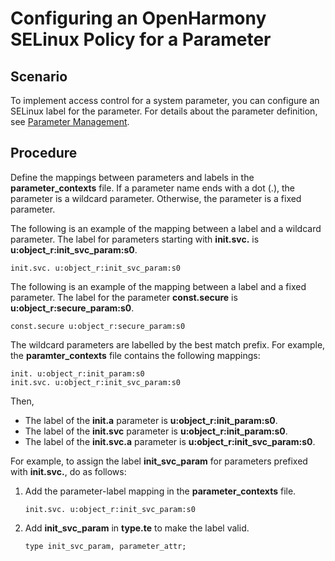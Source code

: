 # Configuring an OpenHarmony SELinux Policy for a Parameter

## Scenario

To implement access control for a system parameter, you can configure an SELinux label for the parameter. For details about the parameter definition, see [Parameter Management](subsys-boot-init-sysparam.md).

## Procedure

Define the mappings between parameters and labels in the **parameter_contexts** file. If a parameter name ends with a dot (.), the parameter is a wildcard parameter. Otherwise, the parameter is a fixed parameter.

The following is an example of the mapping between a label and a wildcard parameter. The label for parameters starting with **init.svc.** is **u:object_r:init_svc_param:s0**.
```text
init.svc. u:object_r:init_svc_param:s0
```
The following is an example of the mapping between a label and a fixed parameter. The label for the parameter **const.secure** is **u:object_r:secure_param:s0**.
```text
const.secure u:object_r:secure_param:s0
```

The wildcard parameters are labelled by the best match prefix. For example, the **paramter_contexts** file contains the following mappings:
```text
init. u:object_r:init_param:s0
init.svc. u:object_r:init_svc_param:s0
```
Then,
- The label of the **init.a** parameter is **u:object_r:init_param:s0**.
- The label of the **init.svc** parameter is **u:object_r:init_param:s0**.
- The label of the **init.svc.a** parameter is **u:object_r:init_svc_param:s0**.


For example, to assign the label **init_svc_param** for parameters prefixed with **init.svc.**, do as follows:

1. Add the parameter-label mapping in the **parameter_contexts** file.
    ```text
    init.svc. u:object_r:init_svc_param:s0
    ```

2. Add **init_svc_param** in **type.te** to make the label valid.
    ```text
    type init_svc_param, parameter_attr;
    ```
